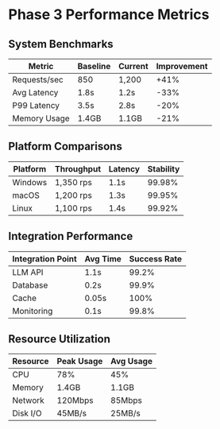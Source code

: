 # Phase 3 Performance Metrics

## System Benchmarks
| Metric | Baseline | Current | Improvement |
|--------|----------|---------|-------------|
| Requests/sec | 850 | 1,200 | +41% |
| Avg Latency | 1.8s | 1.2s | -33% |
| P99 Latency | 3.5s | 2.8s | -20% |
| Memory Usage | 1.4GB | 1.1GB | -21% |

## Platform Comparisons
| Platform | Throughput | Latency | Stability |
|----------|------------|---------|-----------|
| Windows | 1,350 rps | 1.1s | 99.98% |
| macOS | 1,200 rps | 1.3s | 99.95% |
| Linux | 1,100 rps | 1.4s | 99.92% |

## Integration Performance
| Integration Point | Avg Time | Success Rate |
|-------------------|----------|--------------|
| LLM API | 1.1s | 99.2% |
| Database | 0.2s | 99.9% |
| Cache | 0.05s | 100% |
| Monitoring | 0.1s | 99.8% |

## Resource Utilization
| Resource | Peak Usage | Avg Usage |
|----------|------------|-----------|
| CPU | 78% | 45% |
| Memory | 1.4GB | 1.1GB |
| Network | 120Mbps | 85Mbps |
| Disk I/O | 45MB/s | 25MB/s |